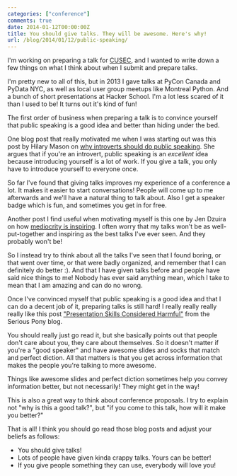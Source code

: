 ```yaml
---
categories: ["conference"]
comments: true
date: 2014-01-12T00:00:00Z
title: You should give talks. They will be awesome. Here's why!
url: /blog/2014/01/12/public-speaking/
---
```


I'm working on preparing a talk for [CUSEC](http://2014.cusec.net/),
and I wanted to write down a few things on what I think about when I
submit and prepare talks.

I'm pretty new to all of this, but in 2013 I gave talks at PyCon
Canada and PyData NYC, as well as local user group meetups like
Montreal Python. And a bunch of short presentations at Hacker School.
I'm a lot less scared of it than I used to be! It turns out it's kind
of fun!

The first order of business when preparing a talk is to convince
yourself that public speaking is a good idea and better than hiding
under the bed.
<!--more-->

One blog post that really motivated me when I was starting out was
this post by Hilary Mason on
[why introverts should do public speaking](http://www.hilarymason.com/speaking/why-you-an-introverted-nerd-should-try-public-speaking/).
She argues that if you're an introvert, public speaking is an
*excellent* idea because introducing yourself is a lot of work. If you
give a talk, you only have to introduce yourself to everyone once.

So far I've found that giving talks improves my experience of a
conference a lot. It makes it easier to start conversations! People
will come up to me afterwards and we'll have a natural thing to talk
about. Also I get a speaker badge which is fun, and sometimes you get
in for free.

Another post I find useful when motivating myself is this one by Jen
Dzuira on how
[mediocrity is inspiring](http://www.thegloss.com/2013/07/24/career/bullish-life-inspiring-mediocrity-career/).
I often worry that my talks won't be as well-put-together and
inspiring as the best talks I've ever seen. And they probably won't
be!

So I instead try to think about all the talks I've seen that I found
boring, or that went over time, or that were badly organized, and
remember that I can definitely do better :). And that I have given
talks before and people have said nice things to me! Nobody has
ever said anything mean, which I take to mean that I am amazing and
can do no wrong.

Once I've convinced myself that public speaking is a good idea and
that I can do a decent job of it, preparing talks is still hard! I
really really really really like this post
["Presentation Skills Considered Harmful"](http://seriouspony.com/blog/2013/10/4/presentation-skills-considered-harmful)
from the Serious Pony blog.

You should really just go read it, but she basically points out that
people don't care about you, they care about themselves. So it doesn't
matter if you're a "good speaker" and have awesome slides and socks
that match and perfect diction. All that matters is that you get
across information that makes the people you're talking to more
awesome.

Things like awesome slides and perfect diction sometimes help you
convey information better, but not necessarily! They might get in the
way!

This is also a great way to think about conference proposals. I try to
explain not "why is this a good talk?", but "if you come to this talk,
how will it make you better?"

That is all! I think you should go read those blog posts and adjust
your beliefs as follows:

* You should give talks!
* Lots of people have given kinda crappy talks. Yours can be better!
* If you give people something they can use, everybody will love you!
